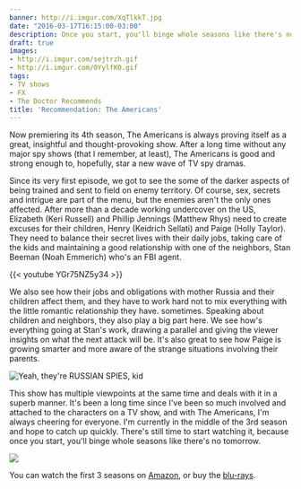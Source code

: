 ```yaml
---
banner: http://i.imgur.com/XqTlkkT.jpg
date: "2016-03-17T16:15:00-03:00"
description: Once you start, you'll binge whole seasons like there's no tomorrow.
draft: true
images:
- http://i.imgur.com/sejtrzh.gif
- http://i.imgur.com/0YylfK0.gif
tags:
- TV shows
- FX
- The Doctor Recommends
title: 'Recommendation: The Americans'
---
```


Now premiering its 4th season, The Americans is always proving itself as a great, insightful and thought-provoking show. 
After a long time without any major spy shows (that I remember, at least), The Americans is good and strong enough to,
 hopefully, star a new wave of TV spy dramas.

<!--more-->

Since its very first episode, we got to see the some of the darker aspects of being trained and sent to field on enemy territory. 
Of course, sex, secrets and intrigue are part of the menu, but the enemies aren't the only ones affected. 
After more than a decade working undercover on the US, 
Elizabeth (Keri Russell) and Phillip Jennings (Matthew Rhys) need to create excuses for their children, 
Henry (Keidrich Sellati) and Paige (Holly Taylor). 
They need to balance their secret lives with their daily jobs, 
taking care of the kids and maintaining a good relationship with one of the neighbors, Stan Beeman (Noah Emmerich) who's an FBI agent.

{{< youtube YGr75NZ5y34 >}}

We also see how their jobs and obligations with mother Russia and their children affect them, 
and they have to work hard not to mix everything with the little romantic relationship they have. sometimes. 
Speaking about children and neighbors, they also play a big part here. 
We see how's everything going at Stan's work, drawing a parallel and giving the viewer insights on what the next attack will be. 
It's also great to see how Paige is growing smarter and more aware of the strange situations involving their parents.

![Yeah, they're RUSSIAN SPIES, kid](http://i.imgur.com/sejtrzh.gif)

This show has multiple viewpoints at the same time and deals with it in a superb manner. 
It's been a long time since I've been so much involved and attached to the characters on a TV show, and with The Americans, 
I'm always cheering for everyone. I'm currently in the middle of the 3rd season and hope to catch up quickly. 
There's still time to start watching it, because once you start, you'll binge whole seasons like there's no tomorrow.

![](http://i.imgur.com/0YylfK0.gif)

You can watch the first 3 seasons on [Amazon](http://amzn.to/1RnfKuh), or buy the [blu-rays](http://amzn.to/1UjzhMv).
